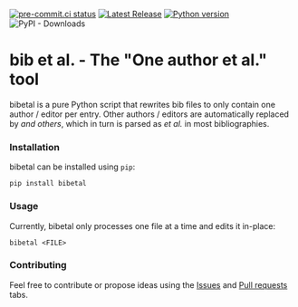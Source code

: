 [![pre-commit.ci status](https://results.pre-commit.ci/badge/github/jeertmans/bibetal/main.svg)](https://results.pre-commit.ci/latest/github/jeertmans/bibetal/main)
[![Latest Release][pypi-version-badge]][pypi-version-url]
[![Python version][pypi-python-version-badge]][pypi-version-url]
![PyPI - Downloads](https://img.shields.io/pypi/dm/bibetal)
# bib et al. - The "One author et al." tool

bibetal is a pure Python script that rewrites bib files to only contain one author / editor per entry. Other authors / editors are automatically replaced by *and others*, which in turn is parsed as *et al.* in most bibliographies.

### Installation
bibetal can be installed using `pip`:
```
pip install bibetal
```

### Usage

Currently, bibetal only processes one file at a time and edits it in-place:

```
bibetal <FILE>
```

### Contributing

Feel free to contribute or propose ideas using the [Issues](https://github.com/jeertmans/bibetal/issues) and [Pull requests](https://github.com/jeertmans/bibetal/pulls) tabs.


[pypi-version-badge]: https://img.shields.io/pypi/v/bibetal?label=SelSearch
[pypi-version-url]: https://pypi.org/project/bibetal/
[pypi-python-version-badge]: https://img.shields.io/pypi/pyversions/bibetal
